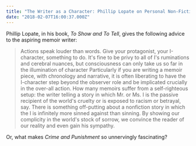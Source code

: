 ```yaml
---
title: "The Writer as a Character: Phillip Lopate on Personal Non-Fiction"
date: "2018-02-07T16:00:37.000Z"
---
```

Phillip Lopate, in his book, _To Show and To Tell_, gives the following advice to the aspiring memoir writer:

> Actions speak louder than words.  Give your protagonist, your I-character, something to do.  It's fine to be privy to all of I's ruminations and cerebral nuances, but consciousness can only take us so far in the illumination of character  Particularly if you are writing a memoir piece, with chronology and narrative, it is often liberating to have the I-character step beyond the observer role and be implicated crucially in the over-all action.  How many memoirs suffer from a self-righteous setup: the writer telling a story in which Mr. or Ms. I is the passive recipient of the world's cruelty or is exposed to racism or betrayal, say.  There is something off-putting about a nonfiction story in which the I is infinitely more sinned against than sinning.  By showing our complicity in the world's stock of sorrow, we convince the reader of our reality and even gain his sympathy.

Or, what makes _Crime and Punishment_ so unnervingly fascinating?